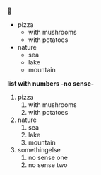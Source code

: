 :tada:

* pizza
  * with mushrooms
  * with potatoes
* nature
  * sea
  * lake
  * mountain
  
**list with numbers -no sense-**

1. pizza
    1. with mushrooms
    1. with potatoes
1. nature
    1. sea
    1. lake
    1. mountain
1. somethingelse
    1. no sense one
    2. no sense two
